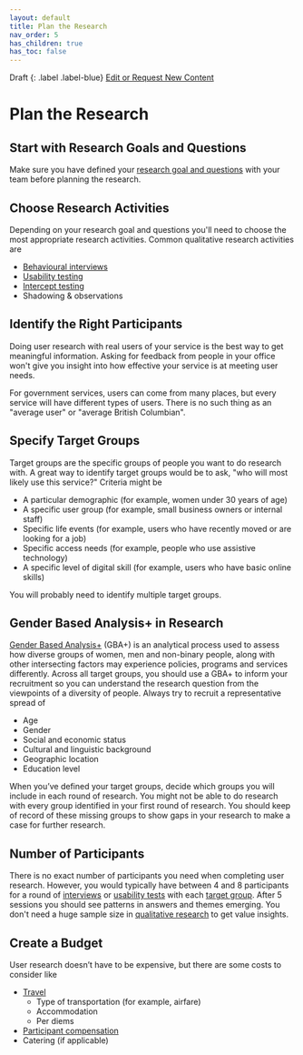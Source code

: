 ```yaml
---
layout: default
title: Plan the Research
nav_order: 5
has_children: true
has_toc: false
---
```


Draft
{: .label .label-blue}
[Edit or Request New Content](https://github.com/bcgov/user-research-guide/issues/new/choose)

# Plan the Research

## Start with Research Goals and Questions

Make sure you have defined your [research goal and questions](https://bcgov.github.io/user-research-guide/define-goals.html) with your team before planning the research.

## Choose Research Activities

Depending on your research goal and questions you'll need to choose the most appropriate research activities. Common qualitative research activities are

- [Behavioural interviews](https://bcgov.github.io/user-research-guide/activities/interviews.html)
- [Usability testing](https://bcgov.github.io/user-research-guide/activities/usability-testing.html)
- [Intercept testing](https://bcgov.github.io/user-research-guide/activities/intercept.html)
- Shadowing & observations

## Identify the Right Participants

Doing user research with real users of your service is the best way to get meaningful information. Asking for feedback from people in your office won't give you insight into how effective your service is at meeting user needs.

For government services, users can come from many places, but every service will have different types of users. There is no such thing as an "average user" or "average British Columbian".

## Specify Target Groups

Target groups are the specific groups of people you want to do research with. A great way to identify target groups would be to ask, "who will most likely use this service?" Criteria might be

- A particular demographic (for example, women under 30 years of age)
- A specific user group (for example, small business owners or internal staff)
- Specific life events (for example, users who have recently moved or are looking for a job)
- Specific access needs (for example, people who use assistive technology)
- A specific level of digital skill (for example, users who have basic online skills)

You will probably need to identify multiple target groups.

## Gender Based Analysis+ in Research

[Gender Based Analysis+](https://cfc-swc.gc.ca/gba-acs/index-en.html) (GBA+) is an analytical process used to assess how diverse groups of women, men and non-binary people, along with other intersecting factors may experience policies, programs and services differently. Across all target groups, you should use a GBA+ to inform your recruitment so you can understand the research question from the viewpoints of a diversity of people. Always try to recruit a representative spread of

- Age
- Gender
- Social and economic status
- Cultural and linguistic background
- Geographic location
- Education level

When you’ve defined your target groups, decide which groups you will include in each round of research. You might not be able to do research with every group identified in your first round of research. You should keep of record of these missing groups to show gaps in your research to make a case for further research.

## Number of Participants

There is no exact number of participants you need when completing user research. However, you would typically have between 4 and 8 participants for a round of [interviews](https://bcgov.github.io/user-research-guide/activities/interviews.html) or [usability tests](https://bcgov.github.io/user-research-guide/activities/usability-testing.html) with each [target group](https://bcgov.github.io/user-research-guide/planning-research/#specify-target-groups). After 5 sessions you should see patterns in answers and themes emerging. You don't need a huge sample size in [qualitative research](https://bcgov.github.io/user-research-guide/understand-user-research.html#qualitative-vs-quantitative) to get value insights.

## Create a Budget

User research doesn’t have to be expensive, but there are some costs to consider like

- [Travel](https://bcgov.github.io/user-research-guide/planning-research/travel.html)
  - Type of transportation (for example, airfare)
  - Accommodation
  - Per diems
- [Participant compensation](https://bcgov.github.io/user-research-guide/planning-research/compensation.html)
- Catering (if applicable)
